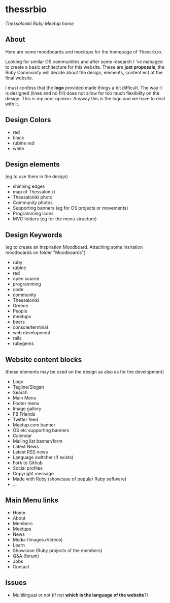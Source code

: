 thessrbio
=========

*Thessaloniki Ruby Meetup home*

About
------
Here are some moodboards and mockups for the homepage of Thessrb.io.

Looking for similar OS communities and after some research I 've managed to create a basic architecture for this website.
These are **just proposals**, the Ruby Community will decide about the design, elements, content ect of the final website.

I must confess that the **logo** provided made things a bit difficult. The way it is designed (lines and no fill) does not allow for too much flexibility on the design. This is my poor opinion. Anyway this is the logo and we have to deal with it.

Design Colors
--------------
- red
- black
- rubine red
- white

Design elements
----------------
(eg to use them in the design)

- shinning edges
- map of Thessaloniki
- Thessaloniki photo
- Community photos
- Supporting banners (eg for OS projects or movements)
- Programming icons
- MVC folders (eg for the menu structure)

Design Keywords 
----------------
(eg to create an Inspiration Moodboard. Attaching some insiration moodboards on folder "Moodboards")

- ruby
- rubine
- red
- open source
- programming
- code
- community
- Thessaloniki
- Greece
- People
- meetups
- beers
- console/terminal
- web development
- rails
- rubygems

Website content blocks
------------------------
(these elements may be used on the design as also as for the development)

- Logo
- Tagline/Slogan
- Search
- Main Menu
- Footer menu
- Image gallery
- FB Friends
- Twitter feed
- Meetup.com banner
- OS etc supporting banners
- Calendar
- Mailing list banner/form
- Latest News
- Latest RSS news
- Language switcher (if exists)
- Fork to Github
- Social profiles
- Copyright message
- Made with Ruby (showcase of popular Ruby software)
- ...


Main Menu links
---------------
- Home
- About
- Members
- Meetups
- News
- Media (Images+Videos)
- Learn
- Showcase (Ruby projects of the members)
- Q&A (forum)
- Jobs
- Contact

Issues
-------
- Multilingual or not (if not **which is the language of the website**?)
